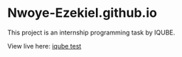 # Nwoye-Ezekiel.github.io
This project is an internship programming task by IQUBE.

View live here: [iqube test]

[iqube test]: https://nwoye-ezekiel.github.io/IQUBE/
